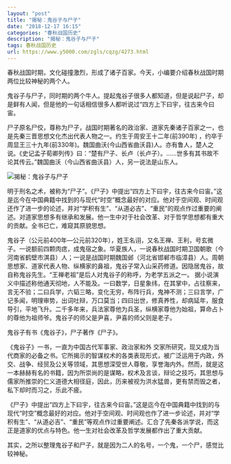 ```yaml
---
layout: "post"
title: "揭秘：鬼谷子与尸子"
date: "2018-12-17 16:15"
categories: "春秋战国历史"
description: "揭秘：鬼谷子与尸子"
tags: 春秋战国历史
url: https://www.y5000.com/zgls/cqzg/4273.html
---
```






春秋战国时期，文化碰撞激烈，形成了诸子百家。今天，小编要介绍春秋战国时期两位比较神秘的两个人。

鬼谷子与尸子，同时期的两个牛人。提起鬼谷子很多人都知道，但是说起尸子，却是鲜有人闻，但是他的一句话相信很多人都听说过“四方上下曰宇，往古来今曰宙。

尸子原名尸佼，尊称为尸子，战国时期著名的政治家、道家先秦诸子百家之一，也是先秦三晋思想文化杰出代表人物之一。约生于周安王十二年(前390年)
，约卒于周显王三十九年(前330年)。魏国曲沃(今山西省曲沃县)人。亦有鲁人，楚人之说。《史记孟子荀卿列传》曰：“楚有尸子、长卢（长卢子）。……世多有其书故不论其传云。”魏国曲沃（今山西省曲沃县）人，另一说法是山东人。

![揭秘：鬼谷子与尸子](/uploads/allimg/161101/6-16110109351Q14.JPG)

明于刑名之术，被称为“尸子”。《尸子》中提出“四方上下曰宇，往古来今曰宙。”这是迄今在中国典籍中找到的与现代“时空”概念最好的对应。他对于空间观、时间观还作了进一步的论述，并对“学积有生”、“从道必吉”、“重民”的观点作过重要的阐述。对道家思想多有继承和发展。他一生中对于社会改革、对于哲学思想都有重大的贡献。全书已亡，难窥其原貌思想。

鬼谷子（公元前400年—公元前320年），姓王名诩，又名王禅、王利，号玄微子。一说额前四颗肉痣，成鬼宿之象。华夏族人，一说春秋战国时期卫国朝歌（今河南省鹤壁市淇县）人；一说是战国时期魏国邺（河北省邯郸市临漳县）人。周朝思想家、道家代表人物、纵横家的鼻祖，鬼谷子常入山采药修道。因隐居鬼谷，故自称鬼谷先生。“王禅老祖”是后人对鬼谷子的称呼，为老学五派之一。
据小说演义中描述称他通天彻地，人不能及。一曰数学，日星象纬，在其掌中，占往察来，言无不验；二曰兵学，六韬三略，变化无穷，布阵行兵，鬼神不测；三曰言学，广记多闻，明理审势，出词吐辩，万口莫当；四曰出世，修真养性，却病延年，服食导引，平地飞升。二千多年来，兵法家尊他为兵圣，纵横家尊他为始祖，算命占卜的尊他为祖师爷。鬼谷子的师父是尹喜，尹喜的师父则是老子。

鬼谷子有书《鬼谷子》，尸子著作《尸子》。

《鬼谷子》一书，一直为中国古代军事家、政治家和外
交家所研究，现又成为当代商家的必备之书。它所揭示的智谋权术的各类表现形式，被广泛运用于内政，外交、战争、经贸及公关等领域，其思想深受世人尊敬，享誉海内外。然而，就是这一本赫赫有名的书籍，因为所崇尚的是谋略，权术及言谈，辩论之技巧，其思想与儒家所推崇的仁义道德大相径庭，因此，历来被视为洪水猛兽，更有禁而毁之者，私下却时而习之，乐此不疲。

《尸子》中提出“四方上下曰宇，往古来今曰宙。”这是迄今在中国典籍中找到的与现代“时空”概念最好的对应。他对于空间观、时间观也作了进一步论述，并对“学积有生”、“从道必吉”、“重民”等观点作过重要阐述。汇合了先秦各派学说，而这正是道家的优点与特色。他一生对社会改革及哲学发展都作出了重大贡献。

其实，之所以整理鬼谷子和尸子，就是因为二人的名号，一个鬼，一个尸，感觉比较神秘。
